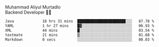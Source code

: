 Muhammad Aliyul Murtadlo
<br>
Backend Developer 👨‍💻
<br>
<!--START_SECTION:waka-->

```txt
Java             18 hrs 31 mins  ██████████████████████░░░   87.78 %
YAML             1 hr 27 mins    █▓░░░░░░░░░░░░░░░░░░░░░░░   06.93 %
XML              44 mins         █░░░░░░░░░░░░░░░░░░░░░░░░   03.54 %
textmate         21 mins         ▒░░░░░░░░░░░░░░░░░░░░░░░░   01.68 %
Markdown         0 secs          ░░░░░░░░░░░░░░░░░░░░░░░░░   00.03 %
```

<!--END_SECTION:waka-->
